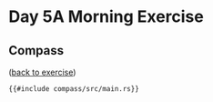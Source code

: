 # Day 5A Morning Exercise

## Compass

([back to exercise](compass.md))

```rust,compile_fail
{{#include compass/src/main.rs}}
```
